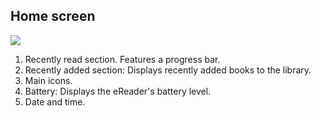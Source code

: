 ## Home screen

![](http://static.energysistem.com/images/manuals/42169/54bfc6fd060d9.jpg)

1.	Recently read section. Features a progress bar.
2.	Recently added section: Displays recently added books to the library.
3.	Main icons.
4.	Battery: Displays the eReader's battery level.
5.	Date and time.
